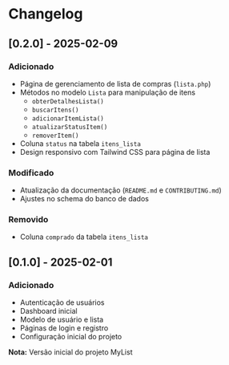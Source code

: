 # Changelog

## [0.2.0] - 2025-02-09

### Adicionado
- Página de gerenciamento de lista de compras (`lista.php`)
- Métodos no modelo `Lista` para manipulação de itens
  - `obterDetalhesLista()`
  - `buscarItens()`
  - `adicionarItemLista()`
  - `atualizarStatusItem()`
  - `removerItem()`
- Coluna `status` na tabela `itens_lista`
- Design responsivo com Tailwind CSS para página de lista

### Modificado
- Atualização da documentação (`README.md` e `CONTRIBUTING.md`)
- Ajustes no schema do banco de dados

### Removido
- Coluna `comprado` da tabela `itens_lista`

## [0.1.0] - 2025-02-01

### Adicionado
- Autenticação de usuários
- Dashboard inicial
- Modelo de usuário e lista
- Páginas de login e registro
- Configuração inicial do projeto

**Nota:** Versão inicial do projeto MyList
